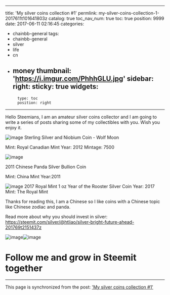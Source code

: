 
---
title: 'My silver coins collection #1'
permlink: my-silver-coins-collection-1-2017611t101641803z
catalog: true
toc_nav_num: true
toc: true
position: 9999
date: 2017-06-11 02:16:45
categories:
- chainbb-general
tags:
- chainbb-general
- silver
- life
- cn
- money
thumbnail: 'https://i.imgur.com/PhhhGLU.jpg'
sidebar:
    right:
        sticky: true
widgets:
    -
        type: toc
        position: right
---


Hello Steemians, I am an amateur silver coins collector and I am going to write a series of posts sharing some of my collectibles with you. Wish you enjoy it.

 ![image](https://i.imgur.com/PhhhGLU.jpg)
Sterling Silver and Niobium Coin - Wolf Moon

Mint: Royal Canadian Mint
Year: 2012
Mintage: 7500


 ![image](https://i.imgur.com/aM9MW0z.jpg)

2011 Chinese Panda Silver Bullion Coin

Mint: China Mint
Year:2011


 ![image](https://i.imgur.com/kKhsJ7i.jpg)
2017 Royal Mint 1 oz Year of the Rooster Silver Coin
Year: 2017
Mint: The Royal Mint


Thanks for reading this, I am a Chinese so I like coins with a Chinese topic like Chinese zodiac and panda. 

Read more about why you should invest in silver:
https://steemit.com/silver/@htliao/silver-bright-future-ahead-201769t2151437z




 ![image](https://i.imgur.com/9VpfXGl.jpg)![image](https://i.imgur.com/77vsKih.jpg)

# Follow me and grow in Steemit together

- - -

This page is synchronized from the post: ['My silver coins collection #1'](https://steemit.com/@htliao/my-silver-coins-collection-1-2017611t101641803z)
